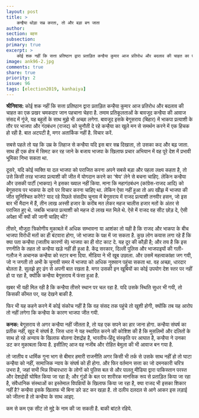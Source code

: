 ```yaml
---
layout: post
title: >
    कन्हैया थोड़ा सब्र करता, तो और बड़ा बन जाता
author:
section: बहस
subsection:
primary: true
excerpt: >
    कोई शक नहीं कि सत्ता प्रतिष्ठान द्वारा प्रताड़ित कन्हैया कुमार आज प्रतिरोध और बदलाव की चाहत का एक प्रखर चमकदार जान पहचाना चेहरा है. तमाम प्रतिकूलताओं के बावजूद कन्हैया की आवाज संसद में गूंजे, यह बहुतों के साथ मुझे भी अच्छा लगेगा.
image: ank96-2.jpg
comments: true
share: true
priority: 2
issue: 96
tags: [election2019, kanhaiya]
---
```


**श्रीनिवास:** कोई शक नहीं कि सत्ता प्रतिष्ठान द्वारा प्रताड़ित कन्हैया कुमार आज प्रतिरोध और बदलाव की चाहत का एक प्रखर चमकदार जान पहचाना चेहरा है. तमाम प्रतिकूलताओं के बावजूद कन्हैया की आवाज संसद में गूंजे, यह बहुतों के साथ मुझे भी अच्छा लगेगा. बावजूद इसके बेगूसराय (बिहार) में भाकपा प्रत्याशी के तौर पर भाजपा और गंठबंधन (राजद) को चुनौती दे रहे कन्हैया का खुले मन से समर्थन करने में एक हिचक हो रही है. बात अटपटी है, मगर अतार्किक नहीं है. विचार करें.

सबसे पहले तो यह कि उम्र के लिहाज से कन्हैया यदि इस बार सब्र दिखाता, तो उसका कद और बढ़ जाता. साथ ही एक क्षेत्र में सिमट कर रह जाने के बजाय भाजपा के खिलाफ प्रचार अभियान में वह पूरे देश में प्रभावी भूमिका निभा सकता था.

दूसरे, यदि कोई व्यक्ति या दल भाजपा को पराजित करना अपने सबसे बड़ा और पहला लक्ष्य कहता है, तो उसे किसी तरह भाजपा प्रत्याशी की जीत में योगदान करने का ‘श्रेय’ लेने से बचना चाहिए. लेकिन कन्हैया और उसकी पार्टी (भाकपा) ने इसका ख्याल नहीं किया. माना कि महागंठबंधन (कांग्रेस-राजद आदि) को बेगूसराय पर भाकपा के दावे पर विचार करना चाहिए था. लेकिन ऐसा नहीं हुआ तो अप खीझ में भाजपा की जीत सुनिश्चित करेंगे? याद रहे पिछले संसदीय चुनाव में बेगूसराय में राजद प्रत्याशी तनवीर हसन, जो इस बार भी मैदान में हैं, तीन लाख अस्सी हजार के करीब मत लेकर महज चालीस हजार मतों के अंतर से पराजित हुए थे. जबकि भाकपा प्रत्याशी को महज दो लाख मत मिले थे. ऐसे में राजद वह सीट छोड़ दे, ऐसी अपेक्षा भी क्यों की जानी चाहिए थी?

तीसरे, मौजूदा त्रिकोणीय मुकाबले में अधिक सम्भावना या आशंका तो यही है कि राजद और भाकपा के बीच भाजपा विरोधी मतों का ही बंटवारा होगा, जो भाजपा के पक्ष में जा सकता है. कुछ लोग कयास लगा रहे हैं कि क्या पता कन्हैया (जातीय कारणों से) भाजपा का ही वोट काट दे. यह दूर की कौड़ी है; और तय है कि इस रणनीति के तहत तो कन्हैया खड़े नहीं ही हुआ है.  केंद्र सरकार, दिल्ली पुलिस और भाजपाइयों की गली-गलौज ने अचानक कन्हैया को स्टार बना दिया. मीडिया ने भी खूब उछाला. और उसमें महत्वाकांक्षा जग गयी, जो न जगती तो अभी के चुनावी समर में भाजपा को अधिक नुक्सान पहुंचा सकता था. वह  अच्छा, धारदार बोलता है. सुलझे हुए ढंग से अपनी बात रखता है. मगर उसकी इन खूबियों का कोई उपयोग देश स्तर पर नहीं हो पा रहा है, क्योंकि कन्हैया बेगूसराय में फंसा हुआ है.

खबर भी यही मिल रही  है कि कन्हैया तीसरे स्थान पर चल रहा है. यदि उसके स्थिति सुधर भी गयी, तो किसकी कीमत पर, यह देखने बाकी है.

फिर भी यह कहने करने में कोई संकोच नहीं है कि वह संसद तक पहुंचे तो खुशी होगी,  क्योंकि तब यह आरोप तो नहीं लगेगा कि कन्हैया के कारण भाजपा जीत गयी.

**कनक:** बेगूसराय से अगर कन्हैया नहीं जीतता है, तो यह एक सपने का हार जाना होगा. कन्हैया संघर्ष का प्रतीक नहीं, खुद में संघर्ष है. जिस धारा ने यह स्थापित करने की कोशिश की है कि मुसलिमों और दलितों के साथ हो रहे अन्याय के खिलाफ बोलना देशद्रोह है, भारतीय-हिंदू संस्कृति पर आघात है, कन्हैया ने उनका डट कर मुकाबला किया है. इसीलिए आज वह नजीब और रोहित बेमुला की भी आवाज बन गया है.

तो जातीय व धार्मिक गुना भाग से बीमार हमारी राजनीति अगर किसी भी तर्क से उसके साथ नहीं हो तो घाटा कन्हैया को नहीं, सामाजिक न्याय के संघर्ष को ही होगा. और फिर वर्तमान सत्ता का जो दमनकारी चरित्र उभरा है, जहां सभी भिन्न विचारधारा के लोगों को पुलिस बल से और पालतू मीडिया द्वारा पाकिस्तान परस्त और देशद्रोही घोषित किया जा रहा है; और गुंडों के बल पर शारीरक मानसिक रूप से प्रताड़ित किया जा रहा है, संवैधानिक संस्थाओं का इस्तेमाल विपक्षियों के खिलाफ किया जा रहा है, क्या राजद भी इसका शिकार नहीं है? कन्हैया इसके खिलाफ भी बिना डरे डट कर खड़ा है. तो दलीय दलदल से आगे आकर इस लड़ाई को जीतना है तो कन्हैया के साथ आइए.

कम से कम एक सीट तो मुद्दे के नाम की जा सकती है. बाकी बांटते रहिये.
